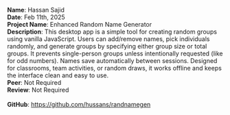 **Name**: Hassan Sajid
<br/>
**Date**: Feb 11th, 2025
<br/>
**Project Name**: Enhanced Random Name Generator
<br/>
**Description**: This desktop app is a simple tool for creating random groups using vanilla JavaScript. Users can add/remove names, pick individuals randomly, and generate groups by specifying either group size or total groups. It prevents single-person groups unless intentionally requested (like for odd numbers). Names save automatically between sessions. Designed for classrooms, team activities, or random draws, it works offline and keeps the interface clean and easy to use.
<br/>
**Peer**: Not Required
<br/>
**Review**: Not Required
<br/>
<br/>
**GitHub**: https://github.com/hussans/randnamegen
